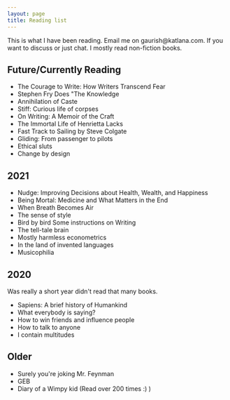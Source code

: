 ```yaml
---
layout: page
title: Reading list
---
```



<div class="message">
  This is what I have been reading. Email me on gaurish@katlana.com. If you want to discuss or just chat. I mostly read non-fiction books.
</div>

## Future/Currently Reading
- The Courage to Write: How Writers Transcend Fear
- Stephen Fry Does "The Knowledge
- Annihilation of Caste
- Stiff: Curious life of corpses
- On Writing: A Memoir of the Craft
- The Immortal Life of Henrietta Lacks
- Fast Track to Sailing by Steve Colgate
- Gliding: From passenger to pilots
- Ethical sluts
- Change by design

## 2021

- Nudge: Improving Decisions about Health, Wealth, and Happiness
- Being Mortal: Medicine and What Matters in the End
- When Breath Becomes Air
- The sense of style
- Bird by bird Some instructions on Writing
- The tell-tale brain
- Mostly harmless econometrics
- In the land of invented languages
- Musicophilia

## 2020

Was really a short year didn't read that many books.

- Sapiens: A brief history of Humankind
- What everybody is saying?
- How to win friends and influence people
- How to talk to anyone
- I contain multitudes

## Older

- Surely you're joking Mr. Feynman
- GEB
- Diary of a Wimpy kid (Read over 200 times :) )
